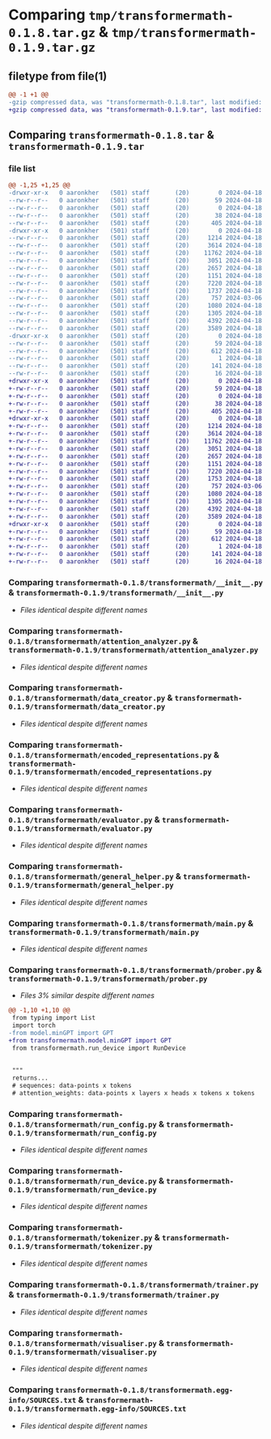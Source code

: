 # Comparing `tmp/transformermath-0.1.8.tar.gz` & `tmp/transformermath-0.1.9.tar.gz`

## filetype from file(1)

```diff
@@ -1 +1 @@
-gzip compressed data, was "transformermath-0.1.8.tar", last modified: Thu Apr 18 12:46:34 2024, max compression
+gzip compressed data, was "transformermath-0.1.9.tar", last modified: Thu Apr 18 12:48:23 2024, max compression
```

## Comparing `transformermath-0.1.8.tar` & `transformermath-0.1.9.tar`

### file list

```diff
@@ -1,25 +1,25 @@
-drwxr-xr-x   0 aaronkher   (501) staff       (20)        0 2024-04-18 12:46:34.975863 transformermath-0.1.8/
--rw-r--r--   0 aaronkher   (501) staff       (20)       59 2024-04-18 12:46:34.975641 transformermath-0.1.8/PKG-INFO
--rw-r--r--   0 aaronkher   (501) staff       (20)        0 2024-04-18 07:27:06.000000 transformermath-0.1.8/README.md
--rw-r--r--   0 aaronkher   (501) staff       (20)       38 2024-04-18 12:46:34.976033 transformermath-0.1.8/setup.cfg
--rw-r--r--   0 aaronkher   (501) staff       (20)      405 2024-04-18 12:46:30.000000 transformermath-0.1.8/setup.py
-drwxr-xr-x   0 aaronkher   (501) staff       (20)        0 2024-04-18 12:46:34.973661 transformermath-0.1.8/transformermath/
--rw-r--r--   0 aaronkher   (501) staff       (20)     1214 2024-04-18 12:22:33.000000 transformermath-0.1.8/transformermath/__init__.py
--rw-r--r--   0 aaronkher   (501) staff       (20)     3614 2024-04-18 04:30:10.000000 transformermath-0.1.8/transformermath/attention_analyzer.py
--rw-r--r--   0 aaronkher   (501) staff       (20)    11762 2024-04-18 12:44:13.000000 transformermath-0.1.8/transformermath/data_creator.py
--rw-r--r--   0 aaronkher   (501) staff       (20)     3051 2024-04-18 12:38:26.000000 transformermath-0.1.8/transformermath/encoded_representations.py
--rw-r--r--   0 aaronkher   (501) staff       (20)     2657 2024-04-18 12:44:07.000000 transformermath-0.1.8/transformermath/evaluator.py
--rw-r--r--   0 aaronkher   (501) staff       (20)     1151 2024-04-18 12:43:54.000000 transformermath-0.1.8/transformermath/general_helper.py
--rw-r--r--   0 aaronkher   (501) staff       (20)     7220 2024-04-18 12:31:59.000000 transformermath-0.1.8/transformermath/main.py
--rw-r--r--   0 aaronkher   (501) staff       (20)     1737 2024-04-18 12:43:47.000000 transformermath-0.1.8/transformermath/prober.py
--rw-r--r--   0 aaronkher   (501) staff       (20)      757 2024-03-06 06:47:30.000000 transformermath-0.1.8/transformermath/run_config.py
--rw-r--r--   0 aaronkher   (501) staff       (20)     1080 2024-04-18 12:46:25.000000 transformermath-0.1.8/transformermath/run_device.py
--rw-r--r--   0 aaronkher   (501) staff       (20)     1305 2024-04-18 04:52:17.000000 transformermath-0.1.8/transformermath/tokenizer.py
--rw-r--r--   0 aaronkher   (501) staff       (20)     4392 2024-04-18 12:46:19.000000 transformermath-0.1.8/transformermath/trainer.py
--rw-r--r--   0 aaronkher   (501) staff       (20)     3589 2024-04-18 12:34:51.000000 transformermath-0.1.8/transformermath/visualiser.py
-drwxr-xr-x   0 aaronkher   (501) staff       (20)        0 2024-04-18 12:46:34.975165 transformermath-0.1.8/transformermath.egg-info/
--rw-r--r--   0 aaronkher   (501) staff       (20)       59 2024-04-18 12:46:34.000000 transformermath-0.1.8/transformermath.egg-info/PKG-INFO
--rw-r--r--   0 aaronkher   (501) staff       (20)      612 2024-04-18 12:46:34.000000 transformermath-0.1.8/transformermath.egg-info/SOURCES.txt
--rw-r--r--   0 aaronkher   (501) staff       (20)        1 2024-04-18 12:46:34.000000 transformermath-0.1.8/transformermath.egg-info/dependency_links.txt
--rw-r--r--   0 aaronkher   (501) staff       (20)      141 2024-04-18 12:46:34.000000 transformermath-0.1.8/transformermath.egg-info/requires.txt
--rw-r--r--   0 aaronkher   (501) staff       (20)       16 2024-04-18 12:46:34.000000 transformermath-0.1.8/transformermath.egg-info/top_level.txt
+drwxr-xr-x   0 aaronkher   (501) staff       (20)        0 2024-04-18 12:48:23.289619 transformermath-0.1.9/
+-rw-r--r--   0 aaronkher   (501) staff       (20)       59 2024-04-18 12:48:23.289380 transformermath-0.1.9/PKG-INFO
+-rw-r--r--   0 aaronkher   (501) staff       (20)        0 2024-04-18 07:27:06.000000 transformermath-0.1.9/README.md
+-rw-r--r--   0 aaronkher   (501) staff       (20)       38 2024-04-18 12:48:23.289913 transformermath-0.1.9/setup.cfg
+-rw-r--r--   0 aaronkher   (501) staff       (20)      405 2024-04-18 12:48:19.000000 transformermath-0.1.9/setup.py
+drwxr-xr-x   0 aaronkher   (501) staff       (20)        0 2024-04-18 12:48:23.286275 transformermath-0.1.9/transformermath/
+-rw-r--r--   0 aaronkher   (501) staff       (20)     1214 2024-04-18 12:22:33.000000 transformermath-0.1.9/transformermath/__init__.py
+-rw-r--r--   0 aaronkher   (501) staff       (20)     3614 2024-04-18 04:30:10.000000 transformermath-0.1.9/transformermath/attention_analyzer.py
+-rw-r--r--   0 aaronkher   (501) staff       (20)    11762 2024-04-18 12:44:13.000000 transformermath-0.1.9/transformermath/data_creator.py
+-rw-r--r--   0 aaronkher   (501) staff       (20)     3051 2024-04-18 12:38:26.000000 transformermath-0.1.9/transformermath/encoded_representations.py
+-rw-r--r--   0 aaronkher   (501) staff       (20)     2657 2024-04-18 12:44:07.000000 transformermath-0.1.9/transformermath/evaluator.py
+-rw-r--r--   0 aaronkher   (501) staff       (20)     1151 2024-04-18 12:43:54.000000 transformermath-0.1.9/transformermath/general_helper.py
+-rw-r--r--   0 aaronkher   (501) staff       (20)     7220 2024-04-18 12:31:59.000000 transformermath-0.1.9/transformermath/main.py
+-rw-r--r--   0 aaronkher   (501) staff       (20)     1753 2024-04-18 12:47:52.000000 transformermath-0.1.9/transformermath/prober.py
+-rw-r--r--   0 aaronkher   (501) staff       (20)      757 2024-03-06 06:47:30.000000 transformermath-0.1.9/transformermath/run_config.py
+-rw-r--r--   0 aaronkher   (501) staff       (20)     1080 2024-04-18 12:46:25.000000 transformermath-0.1.9/transformermath/run_device.py
+-rw-r--r--   0 aaronkher   (501) staff       (20)     1305 2024-04-18 04:52:17.000000 transformermath-0.1.9/transformermath/tokenizer.py
+-rw-r--r--   0 aaronkher   (501) staff       (20)     4392 2024-04-18 12:46:19.000000 transformermath-0.1.9/transformermath/trainer.py
+-rw-r--r--   0 aaronkher   (501) staff       (20)     3589 2024-04-18 12:48:14.000000 transformermath-0.1.9/transformermath/visualiser.py
+drwxr-xr-x   0 aaronkher   (501) staff       (20)        0 2024-04-18 12:48:23.288241 transformermath-0.1.9/transformermath.egg-info/
+-rw-r--r--   0 aaronkher   (501) staff       (20)       59 2024-04-18 12:48:23.000000 transformermath-0.1.9/transformermath.egg-info/PKG-INFO
+-rw-r--r--   0 aaronkher   (501) staff       (20)      612 2024-04-18 12:48:23.000000 transformermath-0.1.9/transformermath.egg-info/SOURCES.txt
+-rw-r--r--   0 aaronkher   (501) staff       (20)        1 2024-04-18 12:48:23.000000 transformermath-0.1.9/transformermath.egg-info/dependency_links.txt
+-rw-r--r--   0 aaronkher   (501) staff       (20)      141 2024-04-18 12:48:23.000000 transformermath-0.1.9/transformermath.egg-info/requires.txt
+-rw-r--r--   0 aaronkher   (501) staff       (20)       16 2024-04-18 12:48:23.000000 transformermath-0.1.9/transformermath.egg-info/top_level.txt
```

### Comparing `transformermath-0.1.8/transformermath/__init__.py` & `transformermath-0.1.9/transformermath/__init__.py`

 * *Files identical despite different names*

### Comparing `transformermath-0.1.8/transformermath/attention_analyzer.py` & `transformermath-0.1.9/transformermath/attention_analyzer.py`

 * *Files identical despite different names*

### Comparing `transformermath-0.1.8/transformermath/data_creator.py` & `transformermath-0.1.9/transformermath/data_creator.py`

 * *Files identical despite different names*

### Comparing `transformermath-0.1.8/transformermath/encoded_representations.py` & `transformermath-0.1.9/transformermath/encoded_representations.py`

 * *Files identical despite different names*

### Comparing `transformermath-0.1.8/transformermath/evaluator.py` & `transformermath-0.1.9/transformermath/evaluator.py`

 * *Files identical despite different names*

### Comparing `transformermath-0.1.8/transformermath/general_helper.py` & `transformermath-0.1.9/transformermath/general_helper.py`

 * *Files identical despite different names*

### Comparing `transformermath-0.1.8/transformermath/main.py` & `transformermath-0.1.9/transformermath/main.py`

 * *Files identical despite different names*

### Comparing `transformermath-0.1.8/transformermath/prober.py` & `transformermath-0.1.9/transformermath/prober.py`

 * *Files 3% similar despite different names*

```diff
@@ -1,10 +1,10 @@
 from typing import List
 import torch
-from model.minGPT import GPT
+from transformermath.model.minGPT import GPT
 from transformermath.run_device import RunDevice
 
 
 """
 returns...
 # sequences: data-points x tokens 
 # attention_weights: data-points x layers x heads x tokens x tokens
```

### Comparing `transformermath-0.1.8/transformermath/run_config.py` & `transformermath-0.1.9/transformermath/run_config.py`

 * *Files identical despite different names*

### Comparing `transformermath-0.1.8/transformermath/run_device.py` & `transformermath-0.1.9/transformermath/run_device.py`

 * *Files identical despite different names*

### Comparing `transformermath-0.1.8/transformermath/tokenizer.py` & `transformermath-0.1.9/transformermath/tokenizer.py`

 * *Files identical despite different names*

### Comparing `transformermath-0.1.8/transformermath/trainer.py` & `transformermath-0.1.9/transformermath/trainer.py`

 * *Files identical despite different names*

### Comparing `transformermath-0.1.8/transformermath/visualiser.py` & `transformermath-0.1.9/transformermath/visualiser.py`

 * *Files identical despite different names*

### Comparing `transformermath-0.1.8/transformermath.egg-info/SOURCES.txt` & `transformermath-0.1.9/transformermath.egg-info/SOURCES.txt`

 * *Files identical despite different names*

